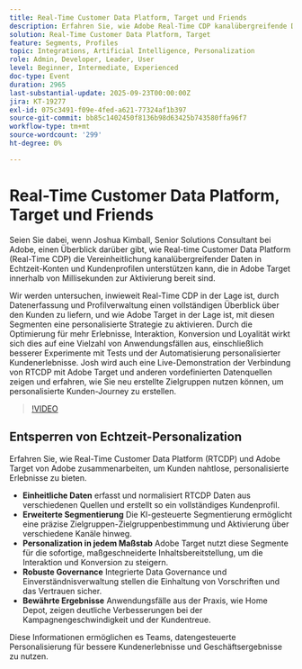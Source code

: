 ```yaml
---
title: Real-Time Customer Data Platform, Target und Friends
description: Erfahren Sie, wie Adobe Real-Time CDP kanalübergreifende Daten in verwertbaren Kundenprofilen zusammenfasst, die in Adobe Target sofort aktiviert werden. Erfahren Sie, wie Connected Data und KI-gesteuerte Segmentierung personalisierte Journey, Tests und Automatisierung ermöglichen, die die Interaktion, Konversionen und die Treue fördern. Enthält eine Live-Demo von RTCDP und Target in Aktion.
solution: Real-Time Customer Data Platform, Target
feature: Segments, Profiles
topic: Integrations, Artificial Intelligence, Personalization
role: Admin, Developer, Leader, User
level: Beginner, Intermediate, Experienced
doc-type: Event
duration: 2965
last-substantial-update: 2025-09-23T00:00:00Z
jira: KT-19277
exl-id: 075c3491-f09e-4fed-a621-77324af1b397
source-git-commit: bb85c1402450f8136b98d63425b743580ffa96f7
workflow-type: tm+mt
source-wordcount: '299'
ht-degree: 0%

---
```


# Real-Time Customer Data Platform, Target und Friends

Seien Sie dabei, wenn Joshua Kimball, Senior Solutions Consultant bei Adobe, einen Überblick darüber gibt, wie Real-time Customer Data Platform (Real-Time CDP) die Vereinheitlichung kanalübergreifender Daten in Echtzeit-Konten und Kundenprofilen unterstützen kann, die in Adobe Target innerhalb von Millisekunden zur Aktivierung bereit sind.

Wir werden untersuchen, inwieweit Real-Time CDP in der Lage ist, durch Datenerfassung und Profilverwaltung einen vollständigen Überblick über den Kunden zu liefern, und wie Adobe Target in der Lage ist, mit diesen Segmenten eine personalisierte Strategie zu aktivieren. Durch die Optimierung für mehr Erlebnisse, Interaktion, Konversion und Loyalität wirkt sich dies auf eine Vielzahl von Anwendungsfällen aus, einschließlich besserer Experimente mit Tests und der Automatisierung personalisierter Kundenerlebnisse. Josh wird auch eine Live-Demonstration der Verbindung von RTCDP mit Adobe Target und anderen vordefinierten Datenquellen zeigen und erfahren, wie Sie neu erstellte Zielgruppen nutzen können, um personalisierte Kunden-Journey zu erstellen.

>[!VIDEO](https://video.tv.adobe.com/v/3475185/?learn=on&enablevpops)

## Entsperren von Echtzeit-Personalization

Erfahren Sie, wie Real-Time Customer Data Platform (RTCDP) und Adobe Target von Adobe zusammenarbeiten, um Kunden nahtlose, personalisierte Erlebnisse zu bieten.

* **Einheitliche Daten** erfasst und normalisiert RTCDP Daten aus verschiedenen Quellen und erstellt so ein vollständiges Kundenprofil.
* **Erweiterte Segmentierung** Die KI-gesteuerte Segmentierung ermöglicht eine präzise Zielgruppen-Zielgruppenbestimmung und Aktivierung über verschiedene Kanäle hinweg.
* **Personalization in jedem Maßstab** Adobe Target nutzt diese Segmente für die sofortige, maßgeschneiderte Inhaltsbereitstellung, um die Interaktion und Konversion zu steigern.
* **Robuste Governance** Integrierte Data Governance und Einverständnisverwaltung stellen die Einhaltung von Vorschriften und das Vertrauen sicher.
* **Bewährte Ergebnisse** Anwendungsfälle aus der Praxis, wie Home Depot, zeigen deutliche Verbesserungen bei der Kampagnengeschwindigkeit und der Kundentreue.

Diese Informationen ermöglichen es Teams, datengesteuerte Personalisierung für bessere Kundenerlebnisse und Geschäftsergebnisse zu nutzen.

